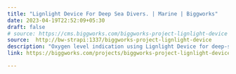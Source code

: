 ```yaml
---
title: "Lignlight Device For Deep Sea Divers. | Marine | Biggworks"
date: 2023-04-19T22:52:09+05:30
draft: false
# source: https://cms.biggworks.com/biggworks-project-lignlight-device
source:  http://bw-strapi:1337/biggworks-project-lignlight-device
description: "Oxygen level indication using Lignlight Device for deep-sea divers."
link: https://biggworks.com/projects/biggworks-project-lignlight-device/

---
```


